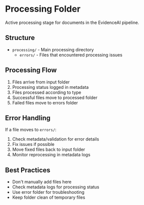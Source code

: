# Processing Folder

Active processing stage for documents in the EvidenceAI pipeline.

## Structure
- `processing/` - Main processing directory
  - `errors/` - Files that encountered processing issues

## Processing Flow
1. Files arrive from input folder
2. Processing status logged in metadata
3. Files processed according to type
4. Successful files move to processed folder
5. Failed files move to errors folder

## Error Handling
If a file moves to `errors/`:
1. Check metadata/validation for error details
2. Fix issues if possible
3. Move fixed files back to input folder
4. Monitor reprocessing in metadata logs

## Best Practices
- Don't manually add files here
- Check metadata logs for processing status
- Use error folder for troubleshooting
- Keep folder clean of temporary files
